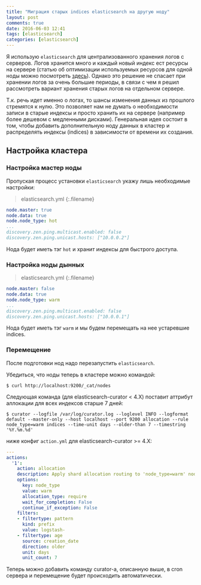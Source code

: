 ```yaml
---
title: "Миграция старых indices elasticsearch на другую ноду"
layout: post
comments: true
date: 2016-06-03 12:41
tags: [elasticsearch]
categories: [elasticsearch]
---
```


Я использую `elasticsearch` для централизованного хранения логов с серверов. Логов хранится много и каждый новый индекс ест ресурсы на сервере (статью об оптимизации используемых ресурсов для одной ноды можно посмотреть [здесь](/2016/05/optimization-standalone-elasticsearch-in-elk-stack.html)). Однако это решение не спасает при хранении логов за очень большие периоды, в связи с чем я решил рассмотреть вариант хранения старых логов на отдельном сервере.

Т.к. речь идет именно о логах, то шансы изменения данных из прошлого стремятся к нулю. Это позволяет нам не думать о необходимости записи в старые индексы и просто хранить их на сервере (например более дешевом с медленными дисками).
Генеральная идея состоит в том, чтобы добавить дополнительную ноду данных в кластер и распределять индексы (indices) в зависимости от времени их создания.

<!--more-->

## Настройка кластера

### Настройка мастер ноды
Пропуская процесс установки `elasticsearch` укажу лишь необходимые настройки:

>elasticsearch.yml
{:.filename}

``` yml
node.master: true
node.data: true
node.node_type: hot
...
discovery.zen.ping.multicast.enabled: false
discovery.zen.ping.unicast.hosts: ["10.0.0.2"]
```

Нода будет иметь тэг `hot` и хранит индексы для быстрого доступа.


### Настройка ноды дынных

>elasticsearch.yml
{:.filename}

``` yml
node.master: false
node.data: true
node.node_type: warm
...
discovery.zen.ping.multicast.enabled: false
discovery.zen.ping.unicast.hosts: ["10.0.0.1"]
```

Нода будет иметь тэг `warm` и мы будем перемещать на нее устаревшие indices.

### Перемещение
После подготовки нод надо перезапустить `elasticsearch`.

Убедиться, что ноды теперь в кластере можно командой:

``` console
$ curl http://localhost:9200/_cat/nodes
```

Следующая команда (для elasticsearch-curator < 4.X) поставит аттрибут аллокации для всех индексов старше 7 дней:

``` console
$ curator --logfile /var/log/curator.log --loglevel INFO --logformat default --master-only --host localhost --port 9200 allocation --rule node_type=warm indices --time-unit days --older-than 7 --timestring '%Y.%m.%d'
```

ниже конфиг `action.yml` для elasticsearch-curator >= 4.X:

``` yaml
---
actions:
  '1':
    action: allocation
    description: Apply shard allocation routing to 'node_type=warm' node
    options:
      key: node_type
      value: warm
      allocation_type: require
      wait_for_completion: False
      continue_if_exception: False
    filters:
    - filtertype: pattern
      kind: prefix
      value: logstash-
    - filtertype: age
      source: creation_date
      direction: older
      unit: days
      unit_count: 7
```

Теперь можно добавить команду curator-а, описанную выше, в cron сервера и перемещение будет происходить автоматически.